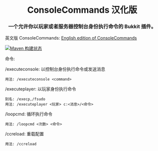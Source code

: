 <div align=middle>
    <h1>ConsoleCommands 汉化版</h1>
<h3>一个允许你以玩家或者服务器控制台身份执行命令的 Bukkit 插件。</h3>
</div>

英文版 ConsoleCommands: [English edition of ConsoleCommands](https://github.com/MessyCraft/ConsoleCommands)

[![Maven 构建状态](https://github.com/MessyCraft/ConsoleCommands-zh_CN/actions/workflows/maven.yml/badge.svg)](https://github.com/MessyCraft/ConsoleCommands-zh_CN/actions/workflows/maven.yml) 

命令:

/executeconsole: 以控制台身份执行命令或发送消息

    用法: /executeconsole <command>

/executeplayer: 以玩家身份执行命令

    别名: /execp,/fsudo
    用法: /executeplayer <玩家> c:<消息>/<命令>
    
/loopcmd: 循环执行命令

    用法: /loopcmd <次数> <命令>

/ccreload: 重载配置
    
    用法: /ccreload
